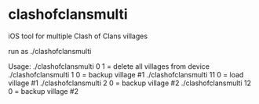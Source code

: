 # clashofclansmulti
iOS tool for multiple Clash of Clans villages 


run as ./clashofclansmulti

Usage:
./clashofclansmulti 0 1 = delete all villages from device
./clashofclansmulti 1 0 = backup village #1
./clashofclansmulti 11 0 = load village #1
./clashofclansmulti 2 0 = backup village #2
./clashofclansmulti 12 0 = backup village #2
